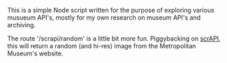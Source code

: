 This is a simple Node script written for the purpose of exploring various musueum API's, mostly for my own research on museum API's and archiving. 

The route '/scrapi/random' is a little bit more fun. Piggybacking on [scrAPI](https://github.com/jedahan/collections-api/blob/master/Readme.md), this will return a random (and hi-res) image from the Metropolitan Museum's website.